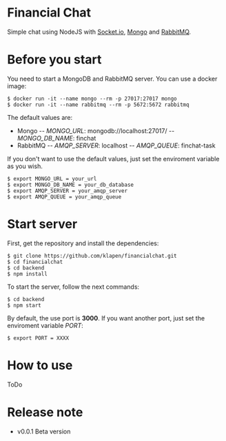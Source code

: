 # Financial Chat

Simple chat using NodeJS with [Socket.io](https://socket.io/), [Mongo](https://www.mongodb.com/) and [RabbitMQ](https://www.rabbitmq.com/).

# Before you start

You need to start a MongoDB and RabbitMQ server. You can use a docker image:

```
$ docker run -it --name mongo --rm -p 27017:27017 mongo
$ docker run -it --name rabbitmq --rm -p 5672:5672 rabbitmq
```

The default values are:
- Mongo
-- *MONGO_URL*: mongodb://localhost:27017/
-- *MONGO_DB_NAME*: finchat
- RabbitMQ
-- *AMQP_SERVER*: localhost
-- *AMQP_QUEUE*: finchat-task

If you don't want to use the default values, just set the enviroment variable as you wish.

```
$ export MONGO_URL = your_url
$ export MONGO_DB_NAME = your_db_database
$ export AMQP_SERVER = your_amqp_server
$ export AMQP_QUEUE = your_amqp_queue
```

# Start server

First, get the repository and install the dependencies:

```
$ git clone https://github.com/klapen/financialchat.git
$ cd financialchat
$ cd backend
$ npm install
```

To start the server, follow the next commands:

```
$ cd backend
$ npm start
```

By default, the use port is **3000**. If you want another port, just set the enviroment variable *PORT*:

```
$ export PORT = XXXX
```

# How to use

ToDo

# Release note

- v0.0.1 Beta version
